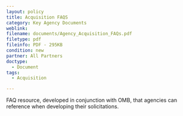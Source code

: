 ```yaml
---
layout: policy   
title: Acquisition FAQS
category: Key Agency Documents
weblink:
filename: documents/Agency_Acquisition_FAQs.pdf
filetype: pdf
fileinfo: PDF - 295KB
condition: new
partner: All Partners
doctype:
  - Document
tags:
  - Acquisition

---
```

FAQ resource, developed in conjunction with OMB, that agencies can reference when developing their solicitations.